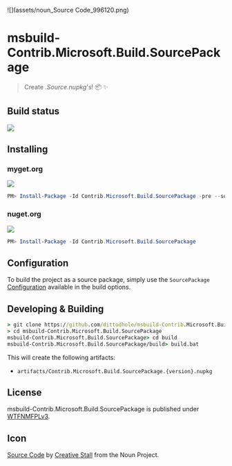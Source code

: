 ![](assets/noun_Source Code_996120.png)

# msbuild-Contrib.Microsoft.Build.SourcePackage

> Create *.Source.nupkg*'s! :package: :sparkles:

## Build status

[![](https://img.shields.io/appveyor/ci/dittodhole/msbuild-contrib-microsoft-build-sourcepackage.svg)](https://ci.appveyor.com/project/dittodhole/msbuild-contrib-microsoft-build-sourcepackage)

## Installing

### myget.org

[![](https://img.shields.io/myget/dittodhole/vpre/Contrib.Microsoft.Build.SourcePackage.svg)](https://www.myget.org/feed/dittodhole/package/nuget/Contrib.Microsoft.Build.SourcePackage)

```powershell
PM> Install-Package -Id Contrib.Microsoft.Build.SourcePackage -pre --source https://www.myget.org/F/dittodhole/api/v2
```

### nuget.org

[![](https://img.shields.io/nuget/v/Contrib.Microsoft.Build.SourcePackage.svg)](https://www.nuget.org/packages/Contrib.Microsoft.Build.SourcePackage)

```powershell
PM> Install-Package -Id Contrib.Microsoft.Build.SourcePackage
```

## Configuration

To build the project as a source package, simply use the `SourcePackage` [Configuration](https://docs.microsoft.com/en-us/visualstudio/ide/understanding-build-configurations?view=vs-2019) available in the build options.

## Developing & Building

```cmd
> git clone https://github.com/dittodhole/msbuild-Contrib.Microsoft.Build.SourcePackage.git
> cd msbuild-Contrib.Microsoft.Build.SourcePackage
msbuild-Contrib.Microsoft.Build.SourcePackage> cd build
msbuild-Contrib.Microsoft.Build.SourcePackage/build> build.bat
```

This will create the following artifacts:

- `artifacts/Contrib.Microsoft.Build.SourcePackage.{version}.nupkg`

## License

msbuild-Contrib.Microsoft.Build.SourcePackage is published under [WTFNMFPLv3](https://github.com/dittodhole/WTFNMFPLv3).

## Icon

[Source Code](https://thenounproject.com/icon/996120/) by [Creative Stall](https://thenounproject.com/creativestall) from the Noun Project.
